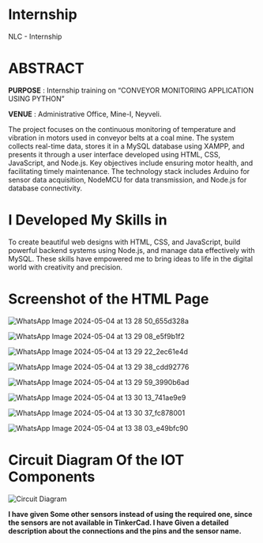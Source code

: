 # Internship
NLC - Internship

# ABSTRACT

**PURPOSE**  :	Internship training on “CONVEYOR MONITORING APPLICATION USING PYTHON”  

**VENUE**	   :	Administrative Office, Mine-I, Neyveli.

The project focuses on the continuous monitoring of temperature and vibration in motors used in conveyor belts at a coal mine. The system collects real-time data, stores it in a MySQL database using XAMPP, and presents it through a user interface developed using HTML, CSS, JavaScript, and Node.js. Key objectives include ensuring motor health, and facilitating timely maintenance. The technology stack includes Arduino for sensor data acquisition, NodeMCU for data transmission, and Node.js for database connectivity.

# I Developed My Skills in 
To create beautiful web designs with HTML, CSS, and JavaScript, build powerful backend systems using Node.js, and manage data effectively with MySQL. These skills have empowered me to bring ideas to life in the digital world with creativity and precision.

# Screenshot of the HTML Page

![WhatsApp Image 2024-05-04 at 13 28 50_655d328a](https://github.com/In-Shashidhar-R/Internship/assets/127376016/d3e94548-6fc7-47f5-a5b6-3c261cfa6a65)

![WhatsApp Image 2024-05-04 at 13 29 08_e5f9b1f2](https://github.com/In-Shashidhar-R/Internship/assets/127376016/6bfacf9c-8795-4ac3-b803-a6c719e4fe2c)

![WhatsApp Image 2024-05-04 at 13 29 22_2ec61e4d](https://github.com/In-Shashidhar-R/Internship/assets/127376016/a7b39851-cf8b-4b57-b480-181521722ffd)

![WhatsApp Image 2024-05-04 at 13 29 38_cdd92776](https://github.com/In-Shashidhar-R/Internship/assets/127376016/101ead56-1cfc-4870-9b59-fc97d4b52ab4)

![WhatsApp Image 2024-05-04 at 13 29 59_3990b6ad](https://github.com/In-Shashidhar-R/Internship/assets/127376016/522964a5-5d4b-4052-83ca-01bfa72b85b4)

![WhatsApp Image 2024-05-04 at 13 30 13_741ae9e9](https://github.com/In-Shashidhar-R/Internship/assets/127376016/16cae52d-690b-4c70-8c2c-5ae7febc0c19)

![WhatsApp Image 2024-05-04 at 13 30 37_fc878001](https://github.com/In-Shashidhar-R/Internship/assets/127376016/a4084762-b6f4-447f-9c21-599e755450f7)

![WhatsApp Image 2024-05-04 at 13 38 03_e49bfc90](https://github.com/In-Shashidhar-R/Internship/assets/127376016/118e92cc-7c48-4252-9991-fc7e6d3d41e0)

# Circuit Diagram Of the IOT Components 

![Circuit Diagram](https://github.com/In-Shashidhar-R/Internship/assets/127376016/c4ba3c6a-aec4-499e-98a3-f3c4298a70fe)

**I have given Some other sensors instead of using the required one, since the sensors are not available in TinkerCad. I have Given a detailed description about the connections and the pins and the sensor name.**










